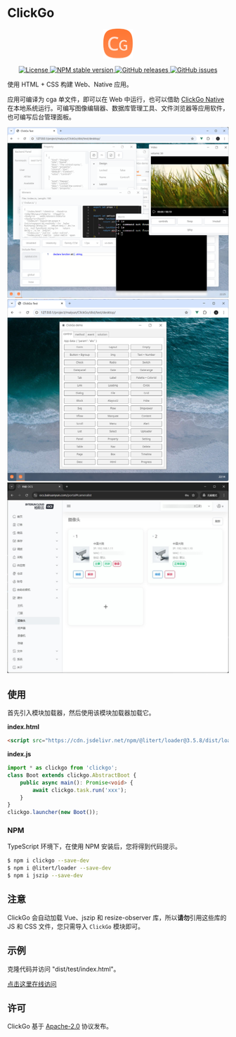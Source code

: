 # ClickGo

<p align="center"><img src="../dist/icon.png" width="68" height="68" alt="ClickGo"></p>
<p align="center">
    <a href="https://github.com/maiyun/clickgo/blob/master/LICENSE">
        <img alt="License" src="https://img.shields.io/github/license/maiyun/clickgo?color=blue" />
    </a>
    <a href="https://www.npmjs.com/package/clickgo">
        <img alt="NPM stable version" src="https://img.shields.io/npm/v/clickgo?color=brightgreen&logo=npm" />
    </a>
    <a href="https://github.com/maiyun/clickgo/releases">
        <img alt="GitHub releases" src="https://img.shields.io/github/v/release/maiyun/clickgo?color=brightgreen&logo=github" />
    </a>
    <a href="https://github.com/maiyun/clickgo/issues">
        <img alt="GitHub issues" src="https://img.shields.io/github/issues/maiyun/clickgo?color=blue&logo=github" />
    </a>
</p>

使用 HTML + CSS 构建 Web、Native 应用。

应用可编译为 cga 单文件，即可以在 Web 中运行，也可以借助 [ClickGo Native](https://github.com/maiyun/clickgo-native) 在本地系统运行。可编写图像编辑器、数据库管理工具、文件浏览器等应用软件，也可编写后台管理面板。

<p align="center">
    <img src="./pic3.jpg" alt="ClickGo">
    <img src="./pic.jpg" alt="ClickGo">
    <img src="./pic2.jpg" alt="ClickGo">
</p>

## 使用

首先引入模块加载器，然后使用该模块加载器加载它。

**index.html**

```html
<script src="https://cdn.jsdelivr.net/npm/@litert/loader@3.5.8/dist/loader.min.js?path=index&npm={'clickgo':'3.16.28'}"></script>
```

**index.js**

```typescript
import * as clickgo from 'clickgo';
class Boot extends clickgo.AbstractBoot {
    public async main(): Promise<void> {
        await clickgo.task.run('xxx');
    }
}
clickgo.launcher(new Boot());
```

### NPM

TypeScript 环境下，在使用 NPM 安装后，您将得到代码提示。

```sh
$ npm i clickgo --save-dev
$ npm i @litert/loader --save-dev
$ npm i jszip --save-dev
```

## 注意

ClickGo 会自动加载 Vue、jszip 和 resize-observer 库，所以**请勿**引用这些库的 JS 和 CSS 文件，您只需导入 `ClickGo` 模块即可。

## 示例

克隆代码并访问 "dist/test/index.html"。

[点击这里在线访问](https://maiyun.github.io/clickgo/dist/test/)

## 许可

ClickGo 基于 [Apache-2.0](./LICENSE) 协议发布。